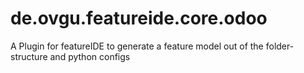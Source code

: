 # de.ovgu.featureide.core.odoo

A Plugin for featureIDE to generate a feature model out of the folder-structure and python configs